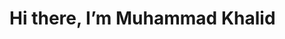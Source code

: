 # Hi there, I’m Muhammad Khalid

<!---
theMuhammadKhalid/theMuhammadKhalid is a ✨ special ✨ repository because its `README.md` (this file) appears on your GitHub profile.
You can click the Preview link to take a look at your changes.
--->
